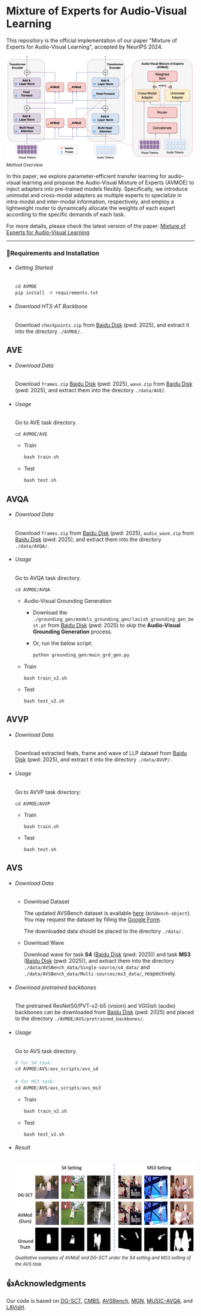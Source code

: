 # Mixture of Experts for Audio-Visual Learning
This repository is the official implementation of our paper "Mixture of Experts for Audio-Visual Learning", accepted by NeurIPS 2024.


![overview](images/overview.png)
<small>*Method Overview*</small>

In this paper, we explore parameter-efficient transfer learning for audio-visual learning and propose the Audio-Visual Mixture of Experts (AVMOE) to inject adapters into pre-trained models flexibly. Specifically, we introduce unimodal and cross-modal adapters as multiple experts to specialize in intra-modal and inter-modal information, respectively, and employ a lightweight router to dynamically allocate the weights of each expert according to the specific demands of each task. 

For more details, please check the latest version of the paper: [Mixture of Experts for Audio-Visual Learning](https://openreview.net/pdf?id=SNmuKbU0am)

------

### 📝Requirements and Installation

- ###### Getting Started

    ```python
    cd AVMOE
    pip install -r requirements.txt
    ```

- ###### Download HTS-AT Backbone

    Download `checkpoints.zip` from [Baidu Disk](https://pan.baidu.com/s/1oe8beqNiH9bA4geRlHTC7g?pwd=2025) (pwd: 2025), and extract it into the directory `./AVMOE/.`

## AVE
- ###### Download Data

  Download `frames.zip` [Baidu Disk](https://pan.baidu.com/s/1no7R-AJK0A8aQfiFRnAmJQ?pwd=2025) (pwd: 2025), `wave.zip` from [Baidu Disk](https://pan.baidu.com/s/15fKrgbyQmjhZtXY6-d2T0w?pwd=2025) (pwd: 2025), and extract them into the directory `./data/AVE`/.

- ###### Usage

  Go to AVE task directory.

  ```
  cd AVMOE/AVE
  ```

  - Train

    ```c
    bash train.sh
    ```
  - Test

    ```c
    bash test.sh
    ```

## AVQA
- ###### Download Data

  Download `frames.zip` from [Baidu Disk](https://pan.baidu.com/s/1ON8e708Pg_MymgPNJE_fkg?pwd=2025) (pwd: 2025), `audio_wave.zip` from [Baidu Disk](https://pan.baidu.com/s/12SP27Op9Y1rSQUlVaYztpQ?pwd=2025) (pwd: 2025), and extract them into the directory `./data/AVQA/`.

- ###### Usage

  Go to AVQA task directory.

  ```
  cd AVMOE/AVQA
  ```

  - Audio-Visual Grounding Generation

    - Download the `./grounding_gen/models_grounding_gen/lavish_grounding_gen_best.pt` from [Baidu Disk](https://pan.baidu.com/s/10zQcRtnvWgY6jsr0l-oaTA?pwd=2025) (pwd: 2025) to skip the **Audio-Visual Grounding Generation** process.

    - Or, run the below script:
        ```python
        python grounding_gen/main_grd_gen.py
        ```

  - Train

    ```
    bash train_v2.sh
    ```

  - Test
    ```
    bash test_v2.sh
    ```

## AVVP
- ###### Download Data

  Download extracted feats, frame and wave of LLP dataset from [Baidu Disk](https://pan.baidu.com/s/1k9dXRTmub0SeSebozIryfw?pwd=2025) (pwd: 2025), and extract it into the directory `./data/AVVP/`. 

- ###### Usage

  Go to AVVP task directory:

  ```
  cd AVMOE/AVVP
  ```

  - Train

    ```
    bash train.sh
    ```

  - Test

    ```
    bash test.sh
    ```
## AVS
- ###### Download Data

  - Download Dataset

    The updated AVSBench dataset is available [here](http://www.avlbench.opennlplab.cn/download) (`AVSBench-object`). You may request the dataset by filling the [Google Form](https://forms.gle/GKzkU2pEkh8aQVHN6).

    The downloaded data should be placed to the directory `./data/`.

  - Download Wave

    Download wave for task **S4** ([Baidu Disk](https://pan.baidu.com/s/1acWu8o6PfoYz8cPywRoVog?pwd=2025) (pwd: 2025)) and task **MS3** ([Baidu Disk](https://pan.baidu.com/s/1ZTrhWKTyDgS0zXLFtapIVg?pwd=2025) (pwd: 2025)), and extract them into the directory `./data/AVSBench_data/Single-source/s4_data/` and `./data/AVSBench_data/Multi-sources/ms3_data/`, respectively.

- ###### Download pretrained backbones

  The pretrained ResNet50/PVT-v2-b5 (vision) and VGGish (audio) backbones can be downloaded from [Baidu Disk](https://pan.baidu.com/s/1vtcnqPU6mzyQz1okDkXS5w?pwd=2025) (pwd: 2025) and placed to the directory `./AVMOE/AVS/pretrained_backbones/`.

- ###### Usage

  Go to AVS task directory.

  ```python
  # for S4 task:
  cd AVMOE/AVS/avs_scripts/avs_s4
  
  # for MS3 task:
  cd AVMOE/AVS/avs_scripts/avs_ms3
  ```

  - Train

    ```python
    bash train_v2.sh
    ```

  - Test

    ```
    bash test_v2.sh
    ```

- ###### Result

    ![qualitative_examples_4_avs_task](images/qualitative_examples_avs_task.png)
    <small>*Qualitative examples of AVMoE and DG-SCT under the S4 setting and MS3 setting of the AVS task.*</small>

## 👍Acknowledgments

Our code is based on [DG-SCT](https://github.com/haoyi-duan/DG-SCT), [CMBS](https://github.com/marmot-xy/CMBS), [AVSBench](https://github.com/OpenNLPLab/AV[SBench), [MGN](https://github.com/stoneMo/MGN), [MUSIC-AVQA](https://github.com/GeWu-Lab/MUSIC-AVQA), and [LAVisH](https://github.com/GenjiB/LAVISH).

